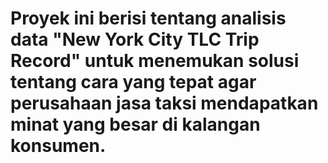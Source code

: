 # Proyek ini berisi tentang analisis data "New York City TLC Trip Record" untuk menemukan solusi tentang cara yang tepat agar perusahaan jasa taksi mendapatkan minat yang besar di kalangan konsumen.
